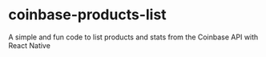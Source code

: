 # coinbase-products-list
A simple and fun code to list products and stats from the Coinbase API with React Native
